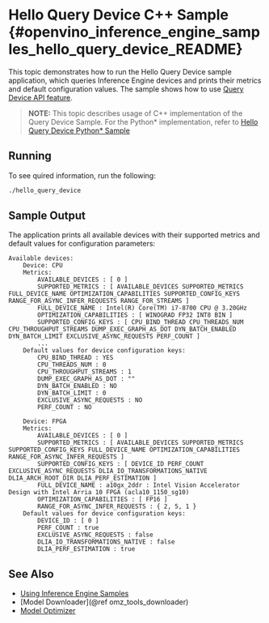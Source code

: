 # Hello Query Device C++ Sample {#openvino_inference_engine_samples_hello_query_device_README}

This topic demonstrates how to run the Hello Query Device sample application, which queries Inference Engine devices and prints their metrics and default configuration values. The sample shows how to use [Query Device API feature](../../../docs/IE_DG/InferenceEngine_QueryAPI.md).
> **NOTE:** This topic describes usage of C++ implementation of the Query Device Sample. 
> For the Python* implementation, refer to [Hello Query Device Python* Sample](../../ie_bridges/python/sample/hello_query_device/README.md)
## Running

To see quired information, run the following:
```sh
./hello_query_device
```

## Sample Output

The application prints all available devices with their supported metrics and default values for configuration parameters:

```
Available devices: 
	Device: CPU
	Metrics: 
		AVAILABLE_DEVICES : [ 0 ]
		SUPPORTED_METRICS : [ AVAILABLE_DEVICES SUPPORTED_METRICS FULL_DEVICE_NAME OPTIMIZATION_CAPABILITIES SUPPORTED_CONFIG_KEYS RANGE_FOR_ASYNC_INFER_REQUESTS RANGE_FOR_STREAMS ]
		FULL_DEVICE_NAME : Intel(R) Core(TM) i7-8700 CPU @ 3.20GHz
		OPTIMIZATION_CAPABILITIES : [ WINOGRAD FP32 INT8 BIN ]
		SUPPORTED_CONFIG_KEYS : [ CPU_BIND_THREAD CPU_THREADS_NUM CPU_THROUGHPUT_STREAMS DUMP_EXEC_GRAPH_AS_DOT DYN_BATCH_ENABLED DYN_BATCH_LIMIT EXCLUSIVE_ASYNC_REQUESTS PERF_COUNT ]
		...
	Default values for device configuration keys: 
		CPU_BIND_THREAD : YES
		CPU_THREADS_NUM : 0
		CPU_THROUGHPUT_STREAMS : 1
		DUMP_EXEC_GRAPH_AS_DOT : ""
		DYN_BATCH_ENABLED : NO
		DYN_BATCH_LIMIT : 0
		EXCLUSIVE_ASYNC_REQUESTS : NO
		PERF_COUNT : NO

	Device: FPGA
	Metrics: 
		AVAILABLE_DEVICES : [ 0 ]
		SUPPORTED_METRICS : [ AVAILABLE_DEVICES SUPPORTED_METRICS SUPPORTED_CONFIG_KEYS FULL_DEVICE_NAME OPTIMIZATION_CAPABILITIES RANGE_FOR_ASYNC_INFER_REQUESTS ]
		SUPPORTED_CONFIG_KEYS : [ DEVICE_ID PERF_COUNT EXCLUSIVE_ASYNC_REQUESTS DLIA_IO_TRANSFORMATIONS_NATIVE DLIA_ARCH_ROOT_DIR DLIA_PERF_ESTIMATION ]
		FULL_DEVICE_NAME : a10gx_2ddr : Intel Vision Accelerator Design with Intel Arria 10 FPGA (acla10_1150_sg10)
		OPTIMIZATION_CAPABILITIES : [ FP16 ]
		RANGE_FOR_ASYNC_INFER_REQUESTS : { 2, 5, 1 }
	Default values for device configuration keys: 
		DEVICE_ID : [ 0 ]
		PERF_COUNT : true
		EXCLUSIVE_ASYNC_REQUESTS : false
		DLIA_IO_TRANSFORMATIONS_NATIVE : false
		DLIA_PERF_ESTIMATION : true
```

## See Also
* [Using Inference Engine Samples](../../../docs/IE_DG/Samples_Overview.md)
* [Model Downloader](@ref omz_tools_downloader)
* [Model Optimizer](../../../docs/MO_DG/Deep_Learning_Model_Optimizer_DevGuide.md)
